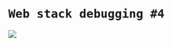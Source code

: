 # `Web stack debugging #4`
![](https://img.myloview.com/stickers/debug-3d-icon-and-dice-letter-text-3d-illustration-700-258148475.jpg)
